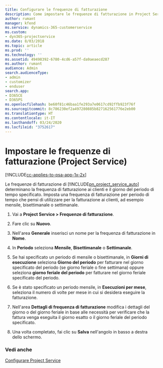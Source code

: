 ```yaml
---
title: Configurare le frequenze di fatturazione
description: Come impostare le frequenze di fatturazione in Project Service
author: rumant
manager: kfend
ms.service: dynamics-365-customerservice
ms.custom:
- dyn365-projectservice
ms.date: 8/03/2018
ms.topic: article
ms.prod: ''
ms.technology: ''
ms.assetid: 49498392-6780-4cd6-a57f-da9aeaecd287
ms.author: rumant
audience: Admin
search.audienceType:
- admin
- customizer
- enduser
search.app:
- D365CE
- D365PS
ms.openlocfilehash: be60f81c46baa1fe293a7e0617cd92ffb923f76f
ms.sourcegitcommit: 8c786230ef2a497280885b827162561776e2eb00
ms.translationtype: HT
ms.contentlocale: it-IT
ms.lasthandoff: 03/24/2020
ms.locfileid: "3752617"
---
```

# <a name="set-up-invoice-frequencies-project-service"></a>Impostare le frequenze di fatturazione (Project Service)

[!INCLUDE[cc-applies-to-psa-app-1x-2x](../includes/cc-applies-to-psa-app-1x-2x.md)]

Le frequenze di fatturazione di [!INCLUDE[pn_project_service_auto](../includes/pn-project-service-auto.md)] determinano la frequenza di fatturazione ai clienti e il giorno del periodo di tempo specificato. Imposta una frequenza di fatturazione per periodo di tempo che pensi di utilizzare per la fatturazione ai clienti, ad esempio mensile, bisettimanale o settimanale.  
  
1.  Vai a **Project Service > Frequenze di fatturazione**.  
  
2.  Fare clic su **Nuovo**.  
  
3.  Nell'area **Generale** inserisci un nome per la frequenza di fatturazione in **Nome**.  
  
4.  In **Periodo** seleziona **Mensile**, **Bisettimanale** o **Settimanale**.  
  
5.  Se hai specificato un periodo di mensile o bisettimanale, in **Giorni di esecuzione** seleziona **Giorno del periodo** per fatturare nel giorno specificato del periodo (se giorno feriale o fine settimana) oppure seleziona **giorno feriale del periodo** per fatturare nel giorno feriale specificato del periodo.  
  
6.  Se è stato specificato un periodo mensile, in **Esecuzioni per mese**, seleziona il numero di volte per mese in cui si desidera eseguire la fatturazione.  
  
7.  Nell'area **Dettagli di frequenza di fatturazione** modifica i dettagli del giorno o del giorno feriale in base alle necessità per verificare che la fattura venga eseguita il giorno esatto o il giorno feriale del periodo specificato.  
  
8.  Una volta completato, fai clic su **Salva** nell'angolo in basso a destra dello schermo.  
  
### <a name="see-also"></a>Vedi anche  
 [Configurare Project Service](../project-service/configure.md)
